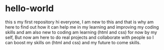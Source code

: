 # hello-world
this s my first repository
hi everyone, I am new to this and that is why am here to find out how it can help me 
in my learning and improving my coding skills and  am also new to coding 
am learning (html and css) for now by my self, 
But now am here to do real projects and collaborate with people so I can boost my skills on (html and css) and my future to come skills.
